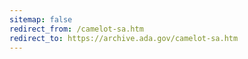 ```yaml
---
sitemap: false 
redirect_from: /camelot-sa.htm 
redirect_to: https://archive.ada.gov/camelot-sa.htm 
---
```

